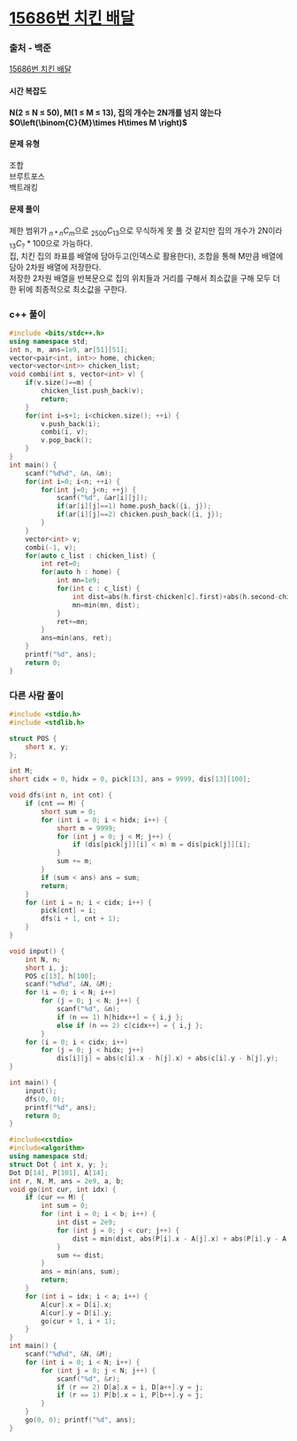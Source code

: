# [15686번 치킨 배달](https://www.acmicpc.net/problem/15686)

### 출처 - 백준
[15686번 치킨 배달](https://www.acmicpc.net/problem/15686)

#### 시간 복잡도
**N(2 ≤ N ≤ 50), M(1 ≤ M ≤ 13), 집의 개수는 2N개를 넘지 않는다**  
**$`O\left(\binom{C}{M}\times H\times M  \right)`$**

#### 문제 유형
조합  
브루트포스  
백트래킹

#### 문제 풀이
제한 범위가 $`{\displaystyle _{n\ast n}C_{m}}`$으로 $`{\displaystyle _{2500}C_{13}}`$으로 무식하게 못 풀 것 같지만 집의 개수가 2N이라 $`{\displaystyle _{13}C_{?}\ast 100}`$으로 가능하다.  
집, 치킨 집의 좌표를 배열에 담아두고(인덱스로 활용한다), 조합을 통해 M만큼 배열에 담아 2차원 배열에 저장한다.  
저장한 2차원 배열을 반복문으로 집의 위치들과 거리를 구해서 최소값을 구해 모두 더 한 뒤에 최종적으로 최소값을 구한다.

### c++ 풀이
```c++
#include <bits/stdc++.h>
using namespace std;
int n, m, ans=1e9, ar[51][51];
vector<pair<int, int>> home, chicken;
vector<vector<int>> chicken_list;
void combi(int s, vector<int> v) {
    if(v.size()==m) {
        chicken_list.push_back(v);
        return;
    }
    for(int i=s+1; i<chicken.size(); ++i) {
        v.push_back(i);
        combi(i, v);
        v.pop_back();
    }
}
int main() {
    scanf("%d%d", &n, &m);
    for(int i=0; i<n; ++i) {
        for(int j=0; j<n; ++j) {
            scanf("%d", &ar[i][j]);
            if(ar[i][j]==1) home.push_back({i, j});
            if(ar[i][j]==2) chicken.push_back({i, j});
        }
    }
    vector<int> v;
    combi(-1, v);
    for(auto c_list : chicken_list) {
        int ret=0;
        for(auto h : home) {
            int mn=1e9;
            for(int c : c_list) {
                int dist=abs(h.first-chicken[c].first)+abs(h.second-chicken[c].second);
                mn=min(mn, dist);
            }
            ret+=mn;
        }
        ans=min(ans, ret);
    }
    printf("%d", ans);
    return 0;
}
```

### 다른 사람 풀이
```c++
#include <stdio.h>
#include <stdlib.h>

struct POS {
    short x, y;
};

int M;
short cidx = 0, hidx = 0, pick[13], ans = 9999, dis[13][100];

void dfs(int n, int cnt) {
    if (cnt == M) {
        short sum = 0;
        for (int i = 0; i < hidx; i++) {
            short m = 9999;
            for (int j = 0; j < M; j++) {
                if (dis[pick[j]][i] < m) m = dis[pick[j]][i];
            }
            sum += m;
        }
        if (sum < ans) ans = sum;
        return;
    }
    for (int i = n; i < cidx; i++) {
        pick[cnt] = i;
        dfs(i + 1, cnt + 1);
    }
}

void input() {
    int N, n;
    short i, j;
    POS c[13], h[100];
    scanf("%d%d", &N, &M);
    for (i = 0; i < N; i++)
        for (j = 0; j < N; j++) {
            scanf("%d", &n);
            if (n == 1) h[hidx++] = { i,j };
            else if (n == 2) c[cidx++] = { i,j };
        }
    for (i = 0; i < cidx; i++)
        for (j = 0; j < hidx; j++)
            dis[i][j] = abs(c[i].x - h[j].x) + abs(c[i].y - h[j].y);
}

int main() {
    input();
    dfs(0, 0);
    printf("%d", ans);
    return 0;
}
```

```c++
#include<cstdio>
#include<algorithm>
using namespace std;
struct Dot { int x, y; };
Dot D[14], P[101], A[14];
int r, N, M, ans = 2e9, a, b;
void go(int cur, int idx) {
    if (cur == M) {
        int sum = 0;
        for (int i = 0; i < b; i++) {
            int dist = 2e9;
            for (int j = 0; j < cur; j++) {
                dist = min(dist, abs(P[i].x - A[j].x) + abs(P[i].y - A[j].y));
            }
            sum += dist;
        }
        ans = min(ans, sum);
        return;
    }
    for (int i = idx; i < a; i++) {
        A[cur].x = D[i].x;
        A[cur].y = D[i].y;
        go(cur + 1, i + 1);
    }
}
int main() {
    scanf("%d%d", &N, &M);
    for (int i = 0; i < N; i++) {
        for (int j = 0; j < N; j++) {
            scanf("%d", &r);
            if (r == 2) D[a].x = i, D[a++].y = j;
            if (r == 1) P[b].x = i, P[b++].y = j;
        }
    }
    go(0, 0); printf("%d", ans);
}
```